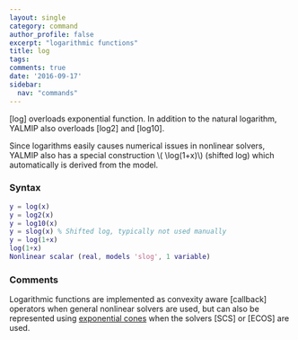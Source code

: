 ```yaml
---
layout: single
category: command
author_profile: false
excerpt: "logarithmic functions"
title: log
tags:
comments: true
date: '2016-09-17'
sidebar:
  nav: "commands"
---
```


[log] overloads exponential function. In addition to the natural logarithm, YALMIP also overloads [log2] and [log10]. 

Since logarithms easily causes numerical issues in nonlinear solvers, YALMIP also has a  special construction \\( \log(1+x)\\) (shifted log) which automatically is derived from the model. 

### Syntax

````matlab
y = log(x)
y = log2(x)
y = log10(x)
y = slog(x) % Shifted log, typically not used manually
y = log(1+x)
log(1+x)
Nonlinear scalar (real, models 'slog', 1 variable)
````

### Comments

Logarithmic functions are implemented as convexity aware [callback] operators when general nonlinear solvers are used, but can also be represented using [exponential cones](/tutorial/exponentialconeprogramming) when the solvers [SCS] or [ECOS] are used.

